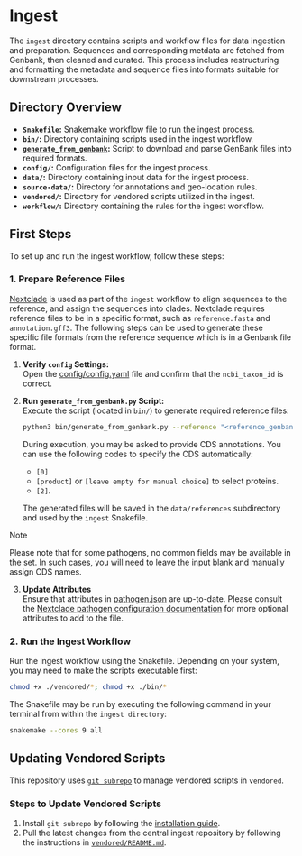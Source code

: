 # Ingest

The `ingest` directory contains scripts and workflow files for data ingestion and preparation. Sequences 
and corresponding metdata are fetched from Genbank, then cleaned and curated. This process includes restructuring and formatting the metadata and sequence files into formats suitable for downstream processes.

## Directory Overview
- **`Snakefile`:** Snakemake workflow file to run the ingest process.
- **`bin/`:** Directory containing scripts used in the ingest workflow.
- **[`generate_from_genbank`](bin/generate_from_genbank.py):** Script to download and parse GenBank files into required formats.
- **`config/`:** Configuration files for the ingest process.
- **`data/`:** Directory containing input data for the ingest process.
- **`source-data/`:** Directory for annotations and geo-location rules.
- **`vendored/`:** Directory for vendored scripts utilized in the ingest.
- **`workflow/`:** Directory containing the rules for the ingest workflow.


## First Steps

To set up and run the ingest workflow, follow these steps:

### 1. Prepare Reference Files
[Nextclade](https://clades.nextstrain.org/) is used as part of the `ingest` workflow to align sequences to the reference, and assign the sequences into clades. Nextclade requires reference files to be in a specific format, such as `reference.fasta` and `annotation.gff3`. The following steps can be used to generate these specific file formats from the reference sequence which is in a Genbank file format.

1. **Verify `config` Settings:**  
   Open the [config/config.yaml](config/config.yaml) file and confirm that the `ncbi_taxon_id` is correct.

2. **Run `generate_from_genbank.py` Script:**  
   Execute the script (located in `bin/`) to generate required reference files:
   ```bash
   python3 bin/generate_from_genbank.py --reference "<reference_genbank_id>" --output-dir data/references/
   ```

   During execution, you may be asked to provide CDS annotations. You can use the following codes to specify the CDS automatically:
   - `[0]`
   - `[product]` or `[leave empty for manual choice]` to select proteins.
   - `[2]`.

   The generated files will be saved in the `data/references` subdirectory and used by the `ingest` Snakefile.

> [!NOTE]
> Please note that for some pathogens, no common fields may be available in the set. In such cases, you will need to leave the input blank and manually assign CDS names. 

3. **Update Attributes**  
   Ensure that attributes in [pathogen.json](data/references/pathogen.json) are up-to-date. Please consult the [Nextclade pathogen configuration documentation](https://docs.nextstrain.org/projects/nextclade/en/stable/user/input-files/05-pathogen-config.html#pathogen-configuration) for more optional attributes to add to the file.  


### 2. Run the Ingest Workflow

Run the ingest workflow using the Snakefile. Depending on your system, you may need to make the scripts executable first:

```bash
chmod +x ./vendored/*; chmod +x ./bin/*
```
The Snakefile may be run by executing the following command in your terminal from within the `ingest directory`:

```bash
snakemake --cores 9 all
```

## Updating Vendored Scripts

This repository uses [`git subrepo`](https://github.com/ingydotnet/git-subrepo) to manage vendored scripts in `vendored`.

### Steps to Update Vendored Scripts

1. Install `git subrepo` by following the [installation guide](https://github.com/ingydotnet/git-subrepo#installation).
2. Pull the latest changes from the central ingest repository by following the instructions in [`vendored/README.md`](vendored/README.md#vendoring).

